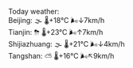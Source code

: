 Today weather:  
Beijing: 🌫  🌡️+18°C 🌬️↓7km/h  
Tianjin: ⛈   🌡️+23°C 🌬️↑7km/h  
Shijiazhuang: 🌫  🌡️+21°C 🌬️↓4km/h  
Tangshan: ⛅️  🌡️+16°C 🌬️↖9km/h  
